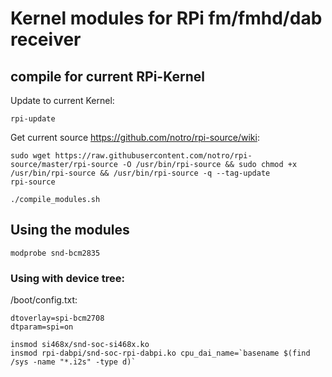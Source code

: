 # Kernel modules for RPi fm/fmhd/dab receiver

## compile for current RPi-Kernel

Update to current Kernel:

```
rpi-update
```

Get current source https://github.com/notro/rpi-source/wiki:

```
sudo wget https://raw.githubusercontent.com/notro/rpi-source/master/rpi-source -O /usr/bin/rpi-source && sudo chmod +x /usr/bin/rpi-source && /usr/bin/rpi-source -q --tag-update
rpi-source
```

```
./compile_modules.sh
```

## Using the modules

```
modprobe snd-bcm2835
```

### Using with device tree:

/boot/config.txt:
```
dtoverlay=spi-bcm2708
dtparam=spi=on
```

```
insmod si468x/snd-soc-si468x.ko
insmod rpi-dabpi/snd-soc-rpi-dabpi.ko cpu_dai_name=`basename $(find /sys -name "*.i2s" -type d)`
```
